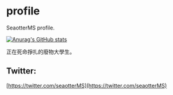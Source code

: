 # profile

SeaotterMS profile.

[![Anurag's GitHub stats](https://github-readme-stats.vercel.app/api?username=peter910820)](https://github.com/anuraghazra/github-readme-stats)

正在死命掙扎的廢物大學生。

## Twitter:
[https://twitter.com/seaotterMS](https://twitter.com/seaotterMS)

<!--
**peter910820/peter910820** is a ✨ _special_ ✨ repository because its `README.md` (this file) appears on your GitHub profile.

Here are some ideas to get you started:

- 🔭 I’m currently working on ...
- 🌱 I’m currently learning ...
- 👯 I’m looking to collaborate on ...
- 🤔 I’m looking for help with ...
- 💬 Ask me about ...
- 📫 How to reach me: ...
- 😄 Pronouns: ...
- ⚡ Fun fact: ...
-->
